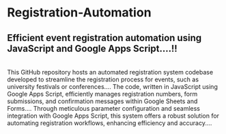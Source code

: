 # Registration-Automation
<h2> Efficient event registration automation using JavaScript and Google Apps Script....!! </h2> <br>
This GitHub repository hosts an automated registration system codebase developed to streamline the registration process for events, such as university festivals or conferences.... The code, written in JavaScript using Google Apps Script, efficiently manages registration numbers, form submissions, and confirmation messages within Google Sheets and Forms.... Through meticulous parameter configuration and seamless integration with Google Apps Script, this system offers a robust solution for automating registration workflows, enhancing efficiency and accuracy....
